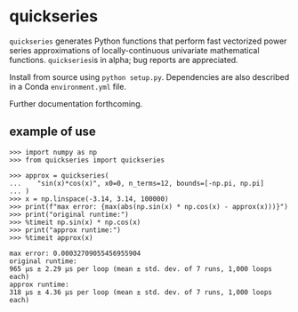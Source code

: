 # quickseries

`quickseries` generates Python functions that perform fast vectorized power 
series approximations of locally-continuous univariate mathematical functions. 
`quickseries`is in alpha; bug reports are appreciated.

Install from source using `python setup.py`. Dependencies are also described
in a Conda `environment.yml` file.

Further documentation forthcoming.

## example of use

```
>>> import numpy as np
>>> from quickseries import quickseries

>>> approx = quickseries(
...    "sin(x)*cos(x)", x0=0, n_terms=12, bounds=[-np.pi, np.pi]
... )
>>> x = np.linspace(-3.14, 3.14, 100000)
>>> print(f"max error: {max(abs(np.sin(x) * np.cos(x) - approx(x)))}")
>>> print("original runtime:")
>>> %timeit np.sin(x) * np.cos(x)
>>> print("approx runtime:")
>>> %timeit approx(x)

max error: 0.00032709055456955904
original runtime:
965 µs ± 2.29 µs per loop (mean ± std. dev. of 7 runs, 1,000 loops each)
approx runtime:
318 µs ± 4.36 µs per loop (mean ± std. dev. of 7 runs, 1,000 loops each)
```



